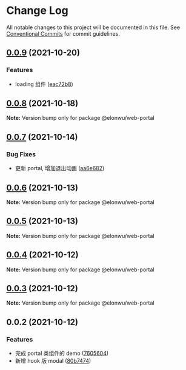 # Change Log

All notable changes to this project will be documented in this file.
See [Conventional Commits](https://conventionalcommits.org) for commit guidelines.

## [0.0.9](https://github.com/ElonWu/elonwu_ui/compare/@elonwu/web-portal@0.0.8...@elonwu/web-portal@0.0.9) (2021-10-20)


### Features

* loading 组件 ([eac72b8](https://github.com/ElonWu/elonwu_ui/commit/eac72b893be9d8cebb547aecc258f15120d18c30))





## [0.0.8](https://github.com/ElonWu/elonwu_ui/compare/@elonwu/web-portal@0.0.7...@elonwu/web-portal@0.0.8) (2021-10-18)

**Note:** Version bump only for package @elonwu/web-portal





## [0.0.7](https://github.com/ElonWu/elonwu_ui/compare/@elonwu/web-portal@0.0.6...@elonwu/web-portal@0.0.7) (2021-10-14)


### Bug Fixes

* 更新 portal, 增加退出动画 ([aa6e682](https://github.com/ElonWu/elonwu_ui/commit/aa6e682f65717ae3141b79704937cb4c099cfeb4))





## [0.0.6](https://github.com/ElonWu/elonwu_ui/compare/@elonwu/web-portal@0.0.5...@elonwu/web-portal@0.0.6) (2021-10-13)

**Note:** Version bump only for package @elonwu/web-portal





## [0.0.5](https://github.com/ElonWu/elonwu_ui/compare/@elonwu/web-portal@0.0.4...@elonwu/web-portal@0.0.5) (2021-10-13)

**Note:** Version bump only for package @elonwu/web-portal





## [0.0.4](https://github.com/ElonWu/elonwu_ui/compare/@elonwu/web-portal@0.0.3...@elonwu/web-portal@0.0.4) (2021-10-12)

**Note:** Version bump only for package @elonwu/web-portal

## [0.0.3](https://github.com/ElonWu/elonwu_ui/compare/@elonwu/web-portal@0.0.2...@elonwu/web-portal@0.0.3) (2021-10-12)

**Note:** Version bump only for package @elonwu/web-portal

## 0.0.2 (2021-10-12)

### Features

- 完成 portal 类组件的 demo ([7605604](https://github.com/ElonWu/elonwu_ui/commit/76056040e776489739f3fd91a4d0a862b414d9a0))
- 新增 hook 版 modal ([80b7474](https://github.com/ElonWu/elonwu_ui/commit/80b7474ea4f8576b383f69c1be0036b8e066a189))
